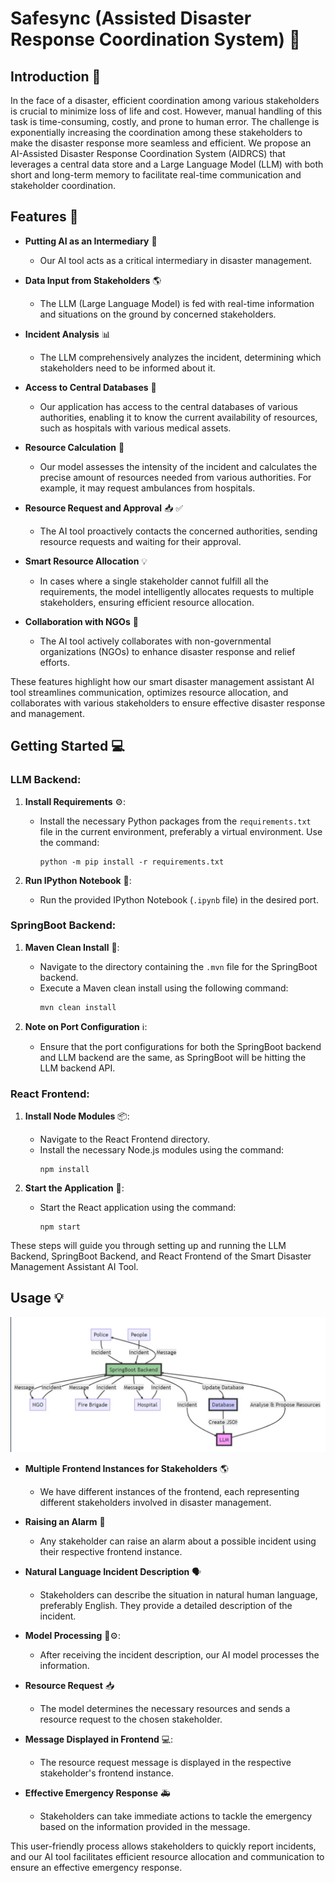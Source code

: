 # Safesync (Assisted Disaster Response Coordination System) :robot:

## Introduction :wave:
In the face of a disaster, efficient coordination among various stakeholders is crucial to minimize loss of life and cost. However, manual handling of this task is time-consuming, costly, and prone to human error. The challenge is exponentially increasing the coordination among these stakeholders to make the disaster response more seamless and efficient.
We propose an AI-Assisted Disaster Response Coordination System (AIDRCS) that leverages a central data store and a Large Language Model (LLM) with both short and long-term memory to facilitate real-time communication and stakeholder coordination.


## Features :rocket:

- **Putting AI as an Intermediary** :robot:
  - Our AI tool acts as a critical intermediary in disaster management.
  
- **Data Input from Stakeholders** :earth_americas:
  - The LLM (Large Language Model) is fed with real-time information and situations on the ground by concerned stakeholders.
  
- **Incident Analysis** :bar_chart:
  - The LLM comprehensively analyzes the incident, determining which stakeholders need to be informed about it.
  
- **Access to Central Databases** :floppy_disk:
  - Our application has access to the central databases of various authorities, enabling it to know the current availability of resources, such as hospitals with various medical assets.
  
- **Resource Calculation** :abacus:
  - Our model assesses the intensity of the incident and calculates the precise amount of resources needed from various authorities. For example, it may request ambulances from hospitals.
  
- **Resource Request and Approval** :inbox_tray: :white_check_mark:
  - The AI tool proactively contacts the concerned authorities, sending resource requests and waiting for their approval.
  
- **Smart Resource Allocation** :bulb:
  - In cases where a single stakeholder cannot fulfill all the requirements, the model intelligently allocates requests to multiple stakeholders, ensuring efficient resource allocation.
  
- **Collaboration with NGOs** :handshake:
  - The AI tool actively collaborates with non-governmental organizations (NGOs) to enhance disaster response and relief efforts.

These features highlight how our smart disaster management assistant AI tool streamlines communication, optimizes resource allocation, and collaborates with various stakeholders to ensure effective disaster response and management.

## Getting Started :computer:

### LLM Backend:

1. **Install Requirements** :gear::
   - Install the necessary Python packages from the `requirements.txt` file in the current environment, preferably a virtual environment. Use the command:
     ```
     python -m pip install -r requirements.txt
     ```

2. **Run IPython Notebook** :running::
   - Run the provided IPython Notebook (`.ipynb` file) in the desired port.

### SpringBoot Backend:

1. **Maven Clean Install** :wrench::
   - Navigate to the directory containing the `.mvn` file for the SpringBoot backend.
   - Execute a Maven clean install using the following command:
     ```
     mvn clean install
     ```

2. **Note on Port Configuration** :information_source::
   - Ensure that the port configurations for both the SpringBoot backend and LLM backend are the same, as SpringBoot will be hitting the LLM backend API.

### React Frontend:

1. **Install Node Modules** :package::
   - Navigate to the React Frontend directory.
   - Install the necessary Node.js modules using the command:
     ```
     npm install
     ```

2. **Start the Application** :rocket::
   - Start the React application using the command:
     ```
     npm start
     ```

These steps will guide you through setting up and running the LLM Backend, SpringBoot Backend, and React Frontend of the Smart Disaster Management Assistant AI Tool.


## Usage :bulb:

![Image Alt Text](https://github.com/shubhampandey3008/SafeSync/blob/main/ss/WorkingGraph.png)


- **Multiple Frontend Instances for Stakeholders** :earth_americas:
  - We have different instances of the frontend, each representing different stakeholders involved in disaster management.

- **Raising an Alarm** :rotating_light:
  - Any stakeholder can raise an alarm about a possible incident using their respective frontend instance.

- **Natural Language Incident Description** :speaking_head:
  - Stakeholders can describe the situation in natural human language, preferably English. They provide a detailed description of the incident.

- **Model Processing** :robot::gear::
  - After receiving the incident description, our AI model processes the information.

- **Resource Request** :inbox_tray:
  - The model determines the necessary resources and sends a resource request to the chosen stakeholder.

- **Message Displayed in Frontend** :computer::
  - The resource request message is displayed in the respective stakeholder's frontend instance.

- **Effective Emergency Response** :ambulance:
  - Stakeholders can take immediate actions to tackle the emergency based on the information provided in the message.

This user-friendly process allows stakeholders to quickly report incidents, and our AI tool facilitates efficient resource allocation and communication to ensure an effective emergency response.
